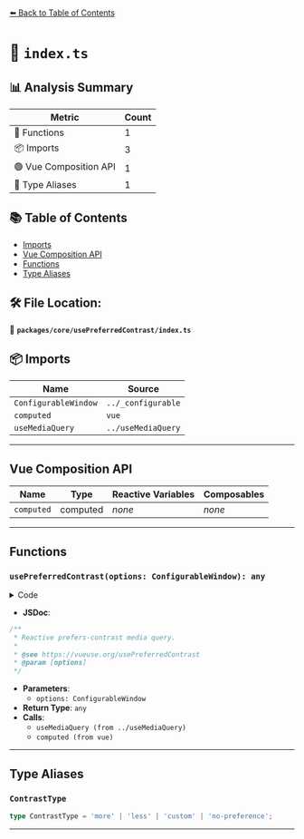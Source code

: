 [⬅️ Back to Table of Contents](../../../index.md)

# 📄 `index.ts`

## 📊 Analysis Summary

| Metric | Count |
|--------|-------|
| 🔧 Functions | 1 |
| 📦 Imports | 3 |
| 🟢 Vue Composition API | 1 |
| 📑 Type Aliases | 1 |

## 📚 Table of Contents

- [Imports](#imports)
- [Vue Composition API](#vue-composition-api)
- [Functions](#functions)
- [Type Aliases](#type-aliases)

## 🛠️ File Location:
📂 **`packages/core/usePreferredContrast/index.ts`**

## 📦 Imports

| Name | Source |
|------|--------|
| `ConfigurableWindow` | `../_configurable` |
| `computed` | `vue` |
| `useMediaQuery` | `../useMediaQuery` |


---

## Vue Composition API

| Name | Type | Reactive Variables | Composables |
|------|------|-------------------|-------------|
| `computed` | computed | *none* | *none* |


---

## Functions

### `usePreferredContrast(options: ConfigurableWindow): any`

<details><summary>Code</summary>

```ts
export function usePreferredContrast(options?: ConfigurableWindow) {
  const isMore = useMediaQuery('(prefers-contrast: more)', options)
  const isLess = useMediaQuery('(prefers-contrast: less)', options)
  const isCustom = useMediaQuery('(prefers-contrast: custom)', options)

  return computed<ContrastType>(() => {
    if (isMore.value)
      return 'more'
    if (isLess.value)
      return 'less'
    if (isCustom.value)
      return 'custom'
    return 'no-preference'
  })
}
```
</details>

- **JSDoc**:
```ts
/**
 * Reactive prefers-contrast media query.
 *
 * @see https://vueuse.org/usePreferredContrast
 * @param [options]
 */
```

- **Parameters**:
  - `options: ConfigurableWindow`
- **Return Type**: `any`
- **Calls**:
  - `useMediaQuery (from ../useMediaQuery)`
  - `computed (from vue)`

---

## Type Aliases

### `ContrastType`

```ts
type ContrastType = 'more' | 'less' | 'custom' | 'no-preference';
```


---